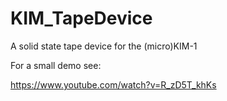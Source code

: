 # KIM_TapeDevice
A solid state tape device for the (micro)KIM-1

For a small demo see:

https://www.youtube.com/watch?v=R_zD5T_khKs

